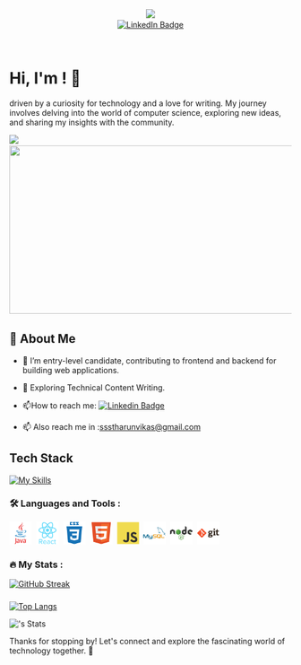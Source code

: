 <!--
**Tharunvikas55/Tharunvikas55** is a ✨ _special_ ✨ repository because its `README.md` (this file) appears on your GitHub profile.

Here are some ideas to get you started:

- 🔭 I’m currently working on ...
- 🌱 I’m currently learning ...
- 👯 I’m looking to collaborate on ...
- 🤔 I’m looking for help with ...
- 💬 Ask me about ...
- 📫 How to reach me: ...
- 😄 Pronouns: ...
- ⚡ Fun fact: ...
-->
<div id="header" align="center">
  <img src="https://media.giphy.com/media/smGCEo5zsAXtK4bqAT/giphy.gif" width="200"/>
</div>
<div id="badges"  align="center">
  <a href="[tharunvikas55](https://www.linkedin.com/in/tharunvikas55/)">
    <img src="https://img.shields.io/badge/LinkedIn-blue?style=for-the-badge&logo=linkedin&logoColor=white" alt="LinkedIn Badge"/>
  </a>
<!--   <a href="your-youtube-URL">
    <img src="https://img.shields.io/badge/YouTube-red?style=for-the-badge&logo=youtube&logoColor=white" alt="Youtube Badge"/>
  </a> -->
<!--   <a href="your-twitter-URL">
    <img src="https://img.shields.io/badge/Twitter-blue?style=for-the-badge&logo=twitter&logoColor=white" alt="Twitter Badge"/>
  </a> -->
</div>

<img src="https://komarev.com/ghpvc/?username=Tharunvikas55&style=flat-square&color=blue" alt=""/></div>

 # Hi, I'm <Tharun Vikas SS>! 👋

driven by a curiosity for technology and a love for writing. My journey involves delving into the world of computer science, exploring new ideas, and sharing my insights with the community.

  <img src="https://media.giphy.com/media/hvRJCLFzcasrR4ia7z/giphy.gif" width="30px"/>
</h1>
  <img src="https://media.giphy.com/media/dWesBcTLavkZuG35MI/giphy.gif" width="600" height="300"/>



## 🚀 About Me
- :telescope: I’m entry-level candidate, contributing to frontend and backend for building web applications.
  
- :seedling: Exploring Technical Content Writing.
  
- :mailbox:How to reach me: [![Linkedin Badge](https://img.shields.io/badge/-tharunvikas55-blue?style=flat&logo=Linkedin&logoColor=white)](https://www.linkedin.com/in/tharunvikas55/)

- 📫 Also reach me in :ssstharunvikas@gmail.com


## Tech Stack
[![My Skills](https://skillicons.dev/icons?i=js,html,css,react,nodejs,mysql,php,java)](https://skillicons.dev)
  
### :hammer_and_wrench: Languages and Tools :
<div>
  <img src="https://github.com/devicons/devicon/blob/master/icons/java/java-original-wordmark.svg" title="Java" alt="Java" width="40" height="40"/>&nbsp;
  <img src="https://github.com/devicons/devicon/blob/master/icons/react/react-original-wordmark.svg" title="React" alt="React" width="40" height="40"/>&nbsp;
   <img src="https://github.com/devicons/devicon/blob/master/icons/css3/css3-plain-wordmark.svg"  title="CSS3" alt="CSS" width="40" height="40"/>&nbsp;
  <img src="https://github.com/devicons/devicon/blob/master/icons/html5/html5-original.svg" title="HTML5" alt="HTML" width="40" height="40"/>&nbsp;
  <img src="https://github.com/devicons/devicon/blob/master/icons/javascript/javascript-original.svg" title="JavaScript" alt="JavaScript" width="40"  height="40"/>&nbsp;
  <img src="https://github.com/devicons/devicon/blob/master/icons/mysql/mysql-original-wordmark.svg" title="MySQL"  alt="MySQL" width="40" height="40"/>&nbsp;
  <img src="https://github.com/devicons/devicon/blob/master/icons/nodejs/nodejs-original-wordmark.svg" title="NodeJS" alt="NodeJS" width="40" height="40"/>&nbsp;
  <img src="https://github.com/devicons/devicon/blob/master/icons/git/git-original-wordmark.svg" title="Git" **alt="Git" width="40" height="40"/>
</div>

### :fire: My Stats :
[![GitHub Streak](https://github-readme-streak-stats.herokuapp.com?user=Tharunvikas55&layout=compact&theme=vision-friendly-dark)](https://git.io/streak-stats)
###
[![Top Langs](https://github-readme-stats.vercel.app/api/top-langs/?username=Tharunvikas55&layout=compact&theme=vision-friendly-dark)](https://github.com/Tharunvikas55/github-readme-stats)


![<username>'s Stats](https://github-readme-stats.vercel.app/api?username=Tharunvikas55&theme=vue-dark&show_icons=true&hide_border=true&count_private=true)


Thanks for stopping by! Let's connect and explore the fascinating world of technology together. 🚀


